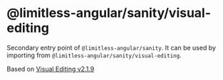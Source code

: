 # @limitless-angular/sanity/visual-editing

Secondary entry point of `@limitless-angular/sanity`. It can be used by importing from `@limitless-angular/sanity/visual-editing`.

Based on [Visual Editing v2.1.9](https://github.com/sanity-io/visual-editing/blob/main/packages/visual-editing/CHANGELOG.md#219-2024-08-12)
